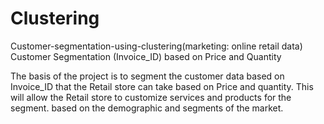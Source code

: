 # Clustering

Customer-segmentation-using-clustering(marketing: online retail data) Customer Segmentation (Invoice_ID) based on Price and Quantity

The basis of the project is to segment the customer data based on Invoice_ID that the Retail store can take based on Price and quantity. This will allow the Retail store to customize services and products for the segment. based on the demographic and segments of the market.
